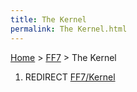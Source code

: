 ```yaml
---
title: The Kernel
permalink: The Kernel.html
---
```


[Home](../Main%20Page.md) > [FF7](../FF7.md) > The Kernel

1.  REDIRECT [FF7/Kernel][]

  [FF7/Kernel]: Kernel.md "wikilink"
